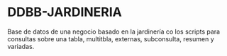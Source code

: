 # DDBB-JARDINERIA
Base de datos de una negocio basado en la jardinería co los scripts para consultas sobre una tabla, multitbla, externas, subconsulta, resumen y variadas.

